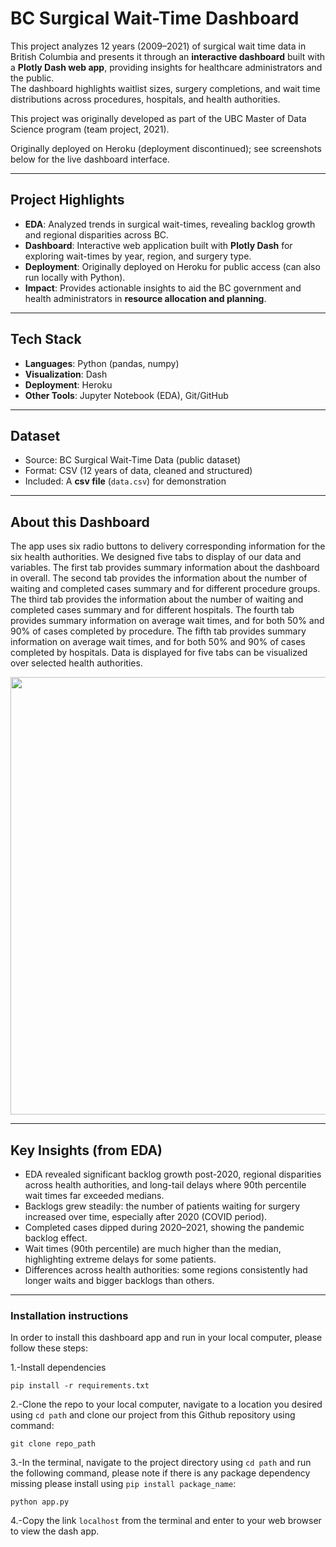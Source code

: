 # BC Surgical Wait-Time Dashboard

This project analyzes 12 years (2009–2021) of surgical wait time data in British Columbia and presents it through an **interactive dashboard** built with a **Plotly Dash web app**, providing insights for healthcare administrators and the public.  
The dashboard highlights waitlist sizes, surgery completions, and wait time distributions across procedures, hospitals, and health authorities.

This project was originally developed as part of the UBC Master of Data Science program (team project, 2021).

Originally deployed on Heroku (deployment discontinued); see screenshots below for the live dashboard interface.

---

## Project Highlights
- **EDA**: Analyzed trends in surgical wait-times, revealing backlog growth and regional disparities across BC.
- **Dashboard**: Interactive web application built with **Plotly Dash** for exploring wait-times by year, region, and surgery type.
- **Deployment**: Originally deployed on Heroku for public access (can also run locally with Python).
- **Impact**: Provides actionable insights to aid the BC government and health administrators in **resource allocation and planning**.

---

## Tech Stack
- **Languages**: Python (pandas, numpy)
- **Visualization**: Dash
- **Deployment**: Heroku
- **Other Tools**: Jupyter Notebook (EDA), Git/GitHub

---

## Dataset
- Source: BC Surgical Wait-Time Data (public dataset)
- Format: CSV (12 years of data, cleaned and structured)
- Included: A **csv file** (`data.csv`) for demonstration

---

## About this Dashboard

The app uses six radio buttons to delivery corresponding information for the six health authorities. We designed five tabs to display of our data and variables. The first tab provides summary information about the dashboard in overall. The second tab provides the information about the number of waiting and completed cases summary and for different procedure groups. The third tab provides the information about the number of waiting and completed cases summary and for different hospitals. The fourth tab provides summary information on average wait times, and for both 50% and 90% of cases completed by procedure. The fifth tab provides summary information on average wait times, and for both 50% and 90% of cases completed by hospitals. Data is displayed for five tabs can be visualized over selected health authorities.

<img src="docs/sketch/surgical-dashboard.gif" width="700"/>

---

## Key Insights (from EDA)

- EDA revealed significant backlog growth post-2020, regional disparities across health authorities, and long-tail delays where 90th percentile wait times far exceeded medians.
- Backlogs grew steadily: the number of patients waiting for surgery increased over time, especially after 2020 (COVID period).
- Completed cases dipped during 2020–2021, showing the pandemic backlog effect.
- Wait times (90th percentile) are much higher than the median, highlighting extreme delays for some patients.
- Differences across health authorities: some regions consistently had longer waits and bigger backlogs than others.

---

### Installation instructions

In order to install this dashboard app and run in your local computer, please follow these steps:

1.-Install dependencies

    pip install -r requirements.txt


2.-Clone the repo to your local computer, navigate to a location you desired using `cd path` and clone our project from this Github repository using command:


    git clone repo_path


3.-In the terminal, navigate to the project directory using `cd path` and run the following command, please note if there is any package dependency missing please install using `pip install package_name`:


    python app.py
    
    
4.-Copy the link `localhost` from the terminal and enter to your web browser to view the dash app.